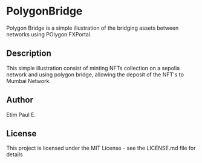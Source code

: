# PolygonBridge
Polygon Bridge is a simple illustration of the bridging assets between networks using POlygon FXPortal.

## Description
This simple illustration consist of minting NFTs collection on a sepolia network and using polygon bridge, allowing the deposit of the NFT's to Mumbai Network.


## Author

Etim Paul E.

## License

This project is licensed under the MIT License - see the LICENSE.md file for details